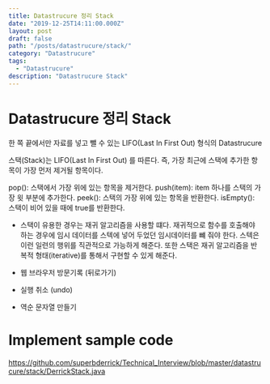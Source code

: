 ```yaml
---
title: Datastrucure 정리 Stack
date: "2019-12-25T14:11:00.000Z"
layout: post
draft: false
path: "/posts/datastrucure/stack/"
category: "Datastrucure"
tags:
  - "Datastrucure"
description: "Datastrucure Stack"
---
```


# Datastrucure 정리 Stack

한 쪽 끝에서만 자료를 넣고 뺄 수 있는 LIFO(Last In First Out) 형식의 Datastrucure

스택(Stack)는 LIFO(Last In First Out) 를 따른다. 즉, 가장 최근에 스택에 추가한 항목이 가장 먼저 제거될 항목이다.

pop(): 스택에서 가장 위에 있는 항목을 제거한다.
push(item): item 하나를 스택의 가장 윗 부분에 추가한다.
peek(): 스택의 가장 위에 있는 항목을 반환한다.
isEmpty(): 스택이 비어 있을 때에 true를 반환한다.

- 스택이 유용한 경우는 재귀 알고리즘을 사용할 떄다. 재귀적으로 함수를 호출해야 하는 경우에 임시 데이터를 스텍에 넣어 두었던 임시데이터를 뺴 줘야 한다. 스텍은 이런 일련의 행위를 직관적으로 가능하게 해준다.
또한 스택은 재귀 알고리즘을 반복적 형태(iterative)를 통해서 구현할 수 있게 해준다.

- 웹 브라우저 방문기록 (뒤로가기)
- 실행 취소 (undo)
- 역순 문자열 만들기

# Implement sample code 

https://github.com/superbderrick/Technical_Interview/blob/master/datastrucure/stack/DerrickStack.java